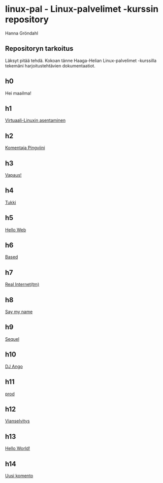 # linux-pal - Linux-palvelimet -kurssin repository

Hanna Gröndahl

## Repositoryn tarkoitus

Läksyt pitää tehdä. Kokoan tänne Haaga-Helian Linux-palvelimet -kurssilla tekemäni harjoitustehtävien dokumentaatiot.

## h0

Hei maailma!

## h1

[Virtuaali-Linuxin asentaminen](https://github.com/hannagrn/linux-pal/blob/main/h1.md)

## h2

[Komentaja Pingviini](https://github.com/hannagrn/linux-pal/blob/main/h2.md)

## h3

[Vapaus!](https://github.com/hannagrn/linux-pal/blob/main/h3.md)

## h4

[Tukki](https://github.com/hannagrn/linux-pal/blob/main/h4.md)

## h5

[Hello Web](https://github.com/hannagrn/linux-pal/blob/main/h5.md)

## h6

[Based](https://github.com/hannagrn/linux-pal/blob/main/h6.md)

## h7

[Real Internet(tm)](https://github.com/hannagrn/linux-pal/blob/main/h7.md)

## h8

[Say my name](https://github.com/hannagrn/linux-pal/blob/main/h8.md)

## h9

[Sequel](https://github.com/hannagrn/linux-pal/blob/main/h9.md)

## h10

[DJ Ango](https://github.com/hannagrn/linux-pal/blob/main/h10.md)

## h11

[prod](https://github.com/hannagrn/linux-pal/blob/main/h11.md)

## h12

[Vianselvitys](https://github.com/hannagrn/linux-pal/blob/main/h12.md)

## h13

[Hello World!](https://github.com/hannagrn/linux-pal/blob/main/h13.md)

## h14

[Uusi komento](https://github.com/hannagrn/linux-pal/blob/main/h14.md)
